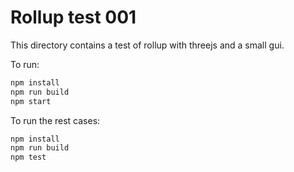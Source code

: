 # Rollup test 001

This directory contains a test of rollup with threejs and a small gui.

To run:

```sh
npm install
npm run build
npm start
```

To run the rest cases:

```sh
npm install
npm run build
npm test
```